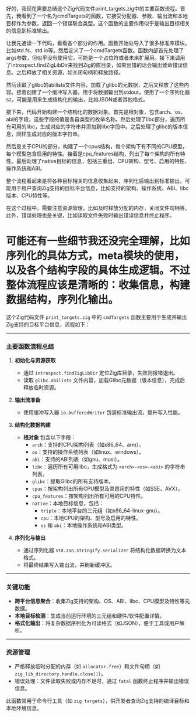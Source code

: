 好的，我现在需要总结这个Zig代码文件print_targets.zig中的主要函数流程。首先，我看到了一个名为cmdTargets的函数，它接受分配器、参数、输出流和本地目标作为参数，返回一个错误联合类型。这个函数的主要作用似乎是输出目标相关的信息到标准输出。

让我先通读一下代码，看看各个部分的作用。函数开始处导入了很多标准库模块，比如std.fs、std.io等。然后定义了一个cmdTargets函数。函数内部首先处理了args参数，但似乎没有使用它，可能是一个占位符或者未来扩展用。接下来调用了introspect.findZigLibDir来找到Zig的库目录，如果出错的话会输出致命错误信息。之后释放了相关资源，如关闭句柄和释放路径。

然后读取了glibc的abilists文件内容，加载了glibc的元数据，之后又释放了这些内容。接着创建了一个缓冲写入器，用于将数据输出到stdout。使用了一个序列化器sz，可能是用来生成结构化的输出，比如JSON或者其他格式。

接下来，代码开始构建一个结构化的数据对象。首先是根对象，包含arch、os、abi的字段，这些字段的值是各自类型的枚举名称。然后处理了libc部分，遍历所有可用的libc，生成对应的字符串并添加到libc字段中。之后处理了glibc的版本信息，同样生成对应的版本字符串。

然后是关于CPU的部分，构建了一个cpus结构，每个架构下有不同的CPU模型，每个模型包含启用的特性。接着是cpu_features结构，列出了每个架构的所有特性。最后处理了native目标的信息，包括三重组、CPU架构、型号、启用的特性、操作系统和ABI。

整个流程看起来是将各种目标相关的信息收集起来，序列化后输出到标准输出。可能用于用户查询Zig支持的目标平台信息，比如支持的架构、操作系统、ABI、libc版本、CPU特性等。

在这个过程中，需要注意资源管理，比如及时释放分配的内存，关闭文件句柄等。此外，错误处理也是关键，比如读取文件失败时输出错误信息并终止程序。

可能还有一些细节我还没完全理解，比如序列化的具体方式，meta模块的使用，以及各个结构字段的具体生成逻辑。不过整体流程应该是清晰的：收集信息，构建数据结构，序列化输出。
================================================
这个Zig代码文件 `print_targets.zig` 中的 `cmdTargets` 函数主要用于生成并输出Zig支持的目标平台信息，流程如下：

---

### **主要函数流程总结**
1. **初始化与资源获取**  
   - 通过 `introspect.findZigLibDir` 定位Zig库目录，失败则报错退出。  
   - 读取 `glibc.abilists` 文件内容，加载Glibc元数据（版本信息），完成后释放临时资源。

2. **输出流准备**  
   - 使用缓冲写入器 `io.bufferedWriter` 包装标准输出流，提升写入性能。

3. **结构化数据构建**  
   - **根对象** 包含以下字段：  
     - `arch`：支持的CPU架构列表（如x86_64、arm）。  
     - `os`：支持的操作系统列表（如linux、windows）。  
     - `abi`：支持的ABI列表（如gnu、musl）。  
     - `libc`：遍历所有可用libc，生成格式为 `<arch>-<os>-<abi>` 的字符串列表。  
     - `glibc`：提取Glibc的所有支持版本。  
     - `cpus`：按架构列出所有CPU模型及其启用的特性（如SSE、AVX）。  
     - `cpu_features`：按架构列出所有可用的CPU特性。  
     - `native`：本地目标信息，包括：  
       - `triple`：本地平台的三元组（如x86_64-linux-gnu）。  
       - `cpu`：本地CPU的架构、型号及启用的特性。  
       - `os` 和 `abi`：本地操作系统和ABI类型。

4. **序列化与输出**  
   - 通过序列化器 `std.zon.stringify.serializer` 将结构化数据转换为文本格式。  
   - 将最终结果写入输出流，并刷新缓冲区。

---

### **关键功能**
- **跨平台信息聚合**：收集Zig支持的架构、OS、ABI、libc、CPU模型及特性等元数据。  
- **本地目标检测**：生成当前运行环境的三元组和硬件/软件配置详情。  
- **格式化输出**：将复杂数据序列化为可读格式（如JSON），便于工具或用户解析。

---

### **资源管理**
- 严格释放临时分配的内存（如 `allocator.free`）和文件句柄（如 `zig_lib_directory.handle.close()`）。  
- 错误处理：文件读取失败或内存不足时，通过 `fatal` 函数终止程序并输出错误信息。

此函数常用于命令行工具（如 `zig targets`），供开发者查询Zig支持的编译目标和本地环境信息。